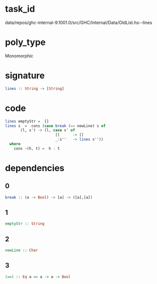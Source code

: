 
# task_id
data/repos/ghc-internal-9.1001.0/src/GHC/Internal/Data/OldList.hs--lines

# poly_type
Monomorphic

# signature
```haskell
lines :: String -> [String]
```   

# code
```haskell
lines emptyStr =  []
lines s  =  cons (case break (== newLine) s of
       (l, s') -> (l, case s' of
                       []      -> []
                       _:s''   -> lines s''))
  where
    cons ~(h, t) =  h : t
```

# dependencies
## 0
```haskell
break :: (a -> Bool) -> [a] -> ([a],[a])
```
## 1
```haskell
emptyStr :: String
```
## 2
```haskell
newLine :: Char
```
## 3
```haskell
(==) :: Eq a => a -> a -> Bool
```
